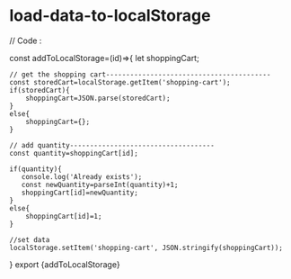 # load-data-to-localStorage

// Code :

const addToLocalStorage=(id)=>{
    let shoppingCart;

    // get the shopping cart-----------------------------------------
    const storedCart=localStorage.getItem('shopping-cart');
    if(storedCart){
        shoppingCart=JSON.parse(storedCart);
    }
    else{
        shoppingCart={};
    }

    // add quantity------------------------------------
    const quantity=shoppingCart[id];
    
    if(quantity){
       console.log('Already exists');
       const newQuantity=parseInt(quantity)+1;
       shoppingCart[id]=newQuantity;
    }
    else{
        shoppingCart[id]=1;
    }

    //set data
    localStorage.setItem('shopping-cart', JSON.stringify(shoppingCart));
}
export {addToLocalStorage}
